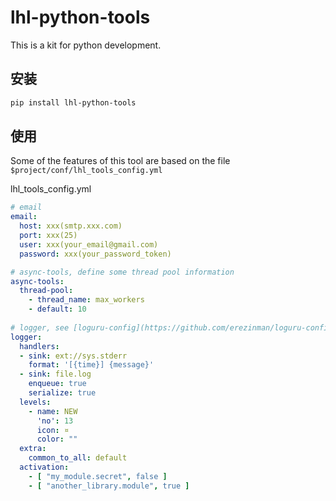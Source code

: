# lhl-python-tools

This is a kit for python development.

## 安装

```bash
pip install lhl-python-tools
```

## 使用

Some of the features of this tool are based on the file `$project/conf/lhl_tools_config.yml`

lhl_tools_config.yml

```yml
# email
email:
  host: xxx(smtp.xxx.com)
  port: xxx(25)
  user: xxx(your_email@gmail.com)
  password: xxx(your_password_token)

# async-tools, define some thread pool information
async-tools:
  thread-pool:
    - thread_name: max_workers
    - default: 10
  
# logger, see [loguru-config](https://github.com/erezinman/loguru-config)
logger:
  handlers:
  - sink: ext://sys.stderr
    format: '[{time}] {message}'
  - sink: file.log
    enqueue: true
    serialize: true
  levels:
    - name: NEW
      'no': 13
      icon: ¤
      color: ""
  extra:
    common_to_all: default
  activation:
    - [ "my_module.secret", false ]
    - [ "another_library.module", true ]
```
